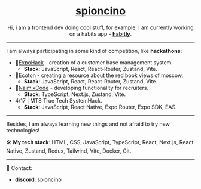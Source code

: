<div align='center'>
  <h1>
    <a href='https://github.com/spioncino'>
        spioncino
    </a>
  </h1>
  <p>
    Hi, i am a frontend dev doing cool stuff, for example, i am currently working on a habits app - <b><a href='https://github.com/spioncino/habitly'>habitly</a></b>.
  </p>
</div>

---

I am always participating in some kind of competition, like **hackathons**:
- 🥈[ExpoHack](https://xn--80atboel4a0d.xn--p1ai/) - creation of a customer base management system.
  - **Stack**: JavaScript, React, React-Router, Zustand, Vite.
- 🥈[Ecoton](https://green-code-moscow.ru/) - creating a resource about the red book views of moscow.
  - **Stack**: JavaScript, React, React-Router, Zustand, Vite.
- 🥉[NaimixCode](https://naimixcode.ru/) - developing functionality for recruiters.
  - **Stack**: TypeScript, Next.js, Zustand, Vite.
- 4/17 | MTS True Tech SystemHack.
  - **Stack**: JavaScript, React Native, Expo Router, Expo SDK, EAS.

---

Besides, I am always learning new things and not afraid to try new technologies!

🛠️ **My tech stack**: HTML, CSS, JavaScript, TypeScript, React, Next.js, React Native, Zustand, Redux, Tailwind, Vite, Docker, Git.

--- 

📨 Contact:
- **discord**: spioncino
